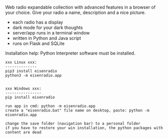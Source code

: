 Web radio expandable collection with advanced features in a browser of your choice.
Give your radio a name, description and a nice picture.

 * each radio has a display
 * dark mode for your dark thoughts
 * server/app runs in a terminal window
 * written in Python and Java script
 * runs on Flask and SQLite

Installation help:
Python Interpreter software must be installed.

	xxx Linux xxx:
	--------------
	pip3 install eisenradio
	python3 -m eisenradio.app


	xxx Windows xxx:
	----------------
	pip install eisenradio
	
	run app in cmd: python -m eisenradio.app
	create a "eisenradio.bat" file name on desktop, paste: python -m eisenradio.app
	
	change the save folder (navigation bar) to a personal folder
	if you have to restore your win installation, the python packages with content are dead